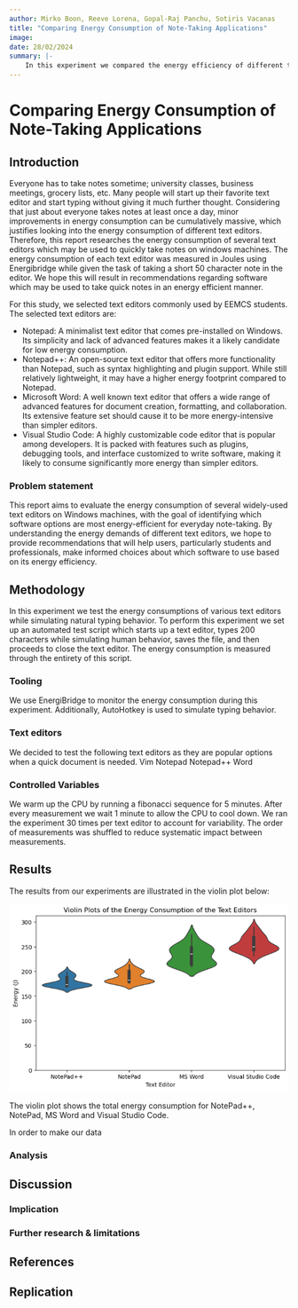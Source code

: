 ```yaml
---
author: Mirko Boon, Reeve Lorena, Gopal-Raj Panchu, Sotiris Vacanas
title: "Comparing Energy Consumption of Note-Taking Applications"
image: 
date: 28/02/2024
summary: |-
    In this experiment we compared the energy efficiency of different text-editing applications to evaluate which common text-editor is most efficient. We have found that notepad++ is significantly more efficient than alternatives like word and vs-code and recommend taking short notes in notepad++ when possible to reduce energy consumption.
---
```


# Comparing Energy Consumption of Note-Taking Applications
## Introduction
Everyone has to take notes sometime; university classes, business meetings, grocery lists, etc. Many people will start up their favorite text editor and start typing without giving it much further thought. Considering that just about everyone takes notes at least once a day, minor improvements in energy consumption can be cumulatively massive, which justifies looking into the energy consumption of different text editors. Therefore, this report researches the energy consumption of several text editors which may be used to quickly take notes on windows machines. The energy consumption of each text editor was measured in Joules using Energibridge while given the task of taking a short 50 character note in the editor. We hope this will result in recommendations regarding software which may be used to take quick notes in an energy efficient manner.

For this study, we selected text editors commonly used by EEMCS students. The selected text editors are:
- Notepad: A minimalist text editor that comes pre-installed on Windows. Its simplicity and lack of advanced features makes it a likely candidate for low energy consumption.
- Notepad++: An open-source text editor that offers more functionality than Notepad, such as syntax highlighting and plugin support. While still relatively lightweight, it may have a higher energy footprint compared to Notepad.
- Microsoft Word: A well known text editor that offers a wide range of advanced features for document creation, formatting, and collaboration. Its extensive feature set should cause it to be more energy-intensive than simpler editors.
- Visual Studio Code: A highly customizable code editor that is popular among developers. It is packed with features such as plugins, debugging tools, and interface customized to write software, making it likely to consume significantly more energy than simpler editors.


### Problem statement
This report aims to evaluate the energy consumption of several widely-used text editors on Windows machines, with the goal of identifying which software options are most energy-efficient for everyday note-taking. By understanding the energy demands of different text editors, we hope to provide recommendations that will help users, particularly students and professionals, make informed choices about which software to use based on its energy efficiency.

## Methodology
In this experiment we test the energy consumptions of various text editors while simulating natural typing behavior. 
To perform this experiment we set up an automated test script which starts up a text editor, types 200 characters while simulating human behavior, saves the file, and then proceeds to close the text editor. 
The energy consumption is measured through the entirety of this script.

### Tooling
We use EnergiBridge to monitor the energy consumption during this experiment.
Additionally, AutoHotkey is used to simulate typing behavior.

### Text editors
We decided to test the following text editors as they are popular options when a quick document is needed.
Vim
Notepad
Notepad++
Word

### Controlled Variables
We warm up the CPU by running a fibonacci sequence for 5 minutes. 
After every measurement we wait 1 minute to allow the CPU to cool down.
We ran the experiment 30 times per text editor to account for variability.
The order of measurements was shuffled to reduce systematic impact between measurements.

## Results

The results from our experiments are illustrated in the violin plot below:

![image](violinplotfinal.png)

The violin plot shows the total energy consumption for NotePad++, NotePad, MS Word and Visual Studio Code.

In order to make our data 



### Analysis
## Discussion
### Implication
### Further research & limitations

## References
## Replication
